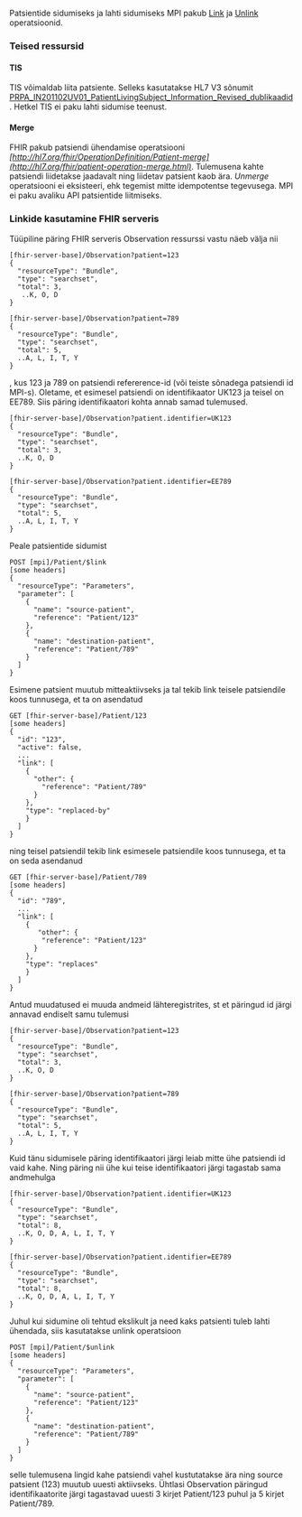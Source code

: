 Patsientide sidumiseks ja lahti sidumiseks MPI pakub [Link](OperationDefinition-Patient-link.html) ja [Unlink](OperationDefinition-Patient-unlink.html) operatsioonid.

### Teised ressursid
#### TIS
TIS võimaldab liita patsiente. Selleks kasutatakse HL7 V3 sõnumit [PRPA_IN201102UV01_PatientLivingSubject_Information_Revised_dublikaadid](https://pub.e-tervis.ee/standards2/Standards/8.0/DL/XML/PRPA_IN201102UV01_PatientLivingSubject_Information_Revised_dublikaadid.xml). Hetkel TIS ei paku lahti sidumise teenust.

#### Merge 
FHIR pakub patsiendi ühendamise operatsiooni *[http://hl7.org/fhir/OperationDefinition/Patient-merge](http://hl7.org/fhir/patient-operation-merge.html)*. Tulemusena kahte patsiendi liidetakse jaadavalt ning liidetav patsient kaob ära. *Unmerge* operatsiooni ei eksisteeri, ehk tegemist mitte idempotentse tegevusega.
MPI ei paku avaliku API patsientide liitmiseks.

### Linkide kasutamine FHIR serveris
Tüüpiline päring FHIR serveris Observation ressurssi vastu näeb välja nii
```
[fhir-server-base]/Observation?patient=123
{
  "resourceType": "Bundle",
  "type": "searchset",
  "total": 3,
   ..K, O, D
}
 
[fhir-server-base]/Observation?patient=789
{
  "resourceType": "Bundle",
  "type": "searchset",
  "total": 5,
  ..A, L, I, T, Y
}
```
, kus 123 ja 789 on patsiendi refererence-id (või teiste sõnadega patsiendi id MPI-s). Oletame, et esimesel patsiendi on identifikaator UK123 ja teisel on EE789. Siis päring identifikaatori kohta annab samad tulemused.

```
[fhir-server-base]/Observation?patient.identifier=UK123
{
  "resourceType": "Bundle",
  "type": "searchset",
  "total": 3,
  ..K, O, D
}
 
[fhir-server-base]/Observation?patient.identifier=EE789
{
  "resourceType": "Bundle",
  "type": "searchset",
  "total": 5,
  ..A, L, I, T, Y
}  
```

Peale patsientide sidumist
```
POST [mpi]/Patient/$link
[some headers]
{
  "resourceType": "Parameters",
  "parameter": [
    {
      "name": "source-patient",
      "reference": "Patient/123"
    },
    {
      "name": "destination-patient",
      "reference": "Patient/789"
    }
  ]
}
```

Esimene patsient muutub mitteaktiivseks ja tal tekib link teisele patsiendile koos tunnusega, et ta on asendatud
```
GET [fhir-server-base]/Patient/123
[some headers]
{
  "id": "123",
  "active": false,
  ...
  "link": [
    {
      "other": {
        "reference": "Patient/789"
      }
    },
    "type": "replaced-by"
    }
  ]
}
```

ning teisel patsiendil tekib link esimesele patsiendile koos tunnusega, et ta on seda asendanud
```
GET [fhir-server-base]/Patient/789
[some headers]
{
  "id": "789",
  ...
  "link": [
    {
       "other": {
        "reference": "Patient/123"
      }
    },
    "type": "replaces"
    }
  ]
}
```

Antud muudatused ei muuda andmeid lähteregistrites, st et päringud id järgi annavad endiselt samu tulemusi
```
[fhir-server-base]/Observation?patient=123
{
  "resourceType": "Bundle",
  "type": "searchset",
  "total": 3,
  ..K, O, D
}
 
[fhir-server-base]/Observation?patient=789
{
  "resourceType": "Bundle",
  "type": "searchset",
  "total": 5,
  ..A, L, I, T, Y
}  
```

Kuid tänu sidumisele päring identifikaatori järgi leiab mitte ühe patsiendi id vaid kahe. Ning päring nii ühe kui teise identifikaatori järgi tagastab sama andmehulga
```
[fhir-server-base]/Observation?patient.identifier=UK123
{
  "resourceType": "Bundle",
  "type": "searchset",
  "total": 8,
  ..K, O, D, A, L, I, T, Y
}

[fhir-server-base]/Observation?patient.identifier=EE789
{
  "resourceType": "Bundle",
  "type": "searchset",
  "total": 8,
  ..K, O, D, A, L, I, T, Y
}  
```

Juhul kui sidumine oli tehtud ekslikult ja need kaks patsienti tuleb lahti ühendada, siis kasutatakse unlink operatsioon
```
POST [mpi]/Patient/$unlink
[some headers]
{
  "resourceType": "Parameters",
  "parameter": [
    {
      "name": "source-patient",
      "reference": "Patient/123"
    },
    {
      "name": "destination-patient",
      "reference": "Patient/789"
    }
  ]
}
```
selle tulemusena lingid kahe patsiendi vahel kustutatakse ära ning source patsient (123) muutub uuesti aktiivseks. Ühtlasi Observation päringud identifikaatorite järgi tagastavad uuesti 3 kirjet Patient/123 puhul ja 5 kirjet Patient/789.
